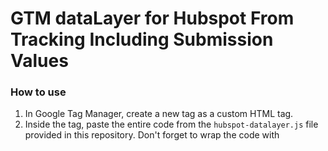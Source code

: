 # GTM dataLayer for Hubspot From Tracking Including Submission Values

### How to use 
1. In Google Tag Manager, create a new tag as a custom HTML tag.
2. Inside the tag, paste the entire code from the `hubspot-datalayer.js` file provided in this repository. Don't forget to wrap the code with <script> tag.
3. Set the trigger to fire on All Pages page views.

Once you've configured this setup, you'll begin receiving Google Tag Manager dataLayer events as `hubspot_form_submit`. You will get form ID as ***formId*** and all other form inputs as ***inputs*** object.

